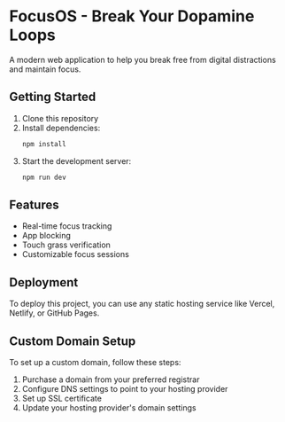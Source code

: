 # FocusOS - Break Your Dopamine Loops

A modern web application to help you break free from digital distractions and maintain focus.

## Getting Started

1. Clone this repository
2. Install dependencies:
   ```bash
   npm install
   ```
3. Start the development server:
   ```bash
   npm run dev
   ```

## Features

- Real-time focus tracking
- App blocking
- Touch grass verification
- Customizable focus sessions

## Deployment

To deploy this project, you can use any static hosting service like Vercel, Netlify, or GitHub Pages.

## Custom Domain Setup

To set up a custom domain, follow these steps:
1. Purchase a domain from your preferred registrar
2. Configure DNS settings to point to your hosting provider
3. Set up SSL certificate
4. Update your hosting provider's domain settings
